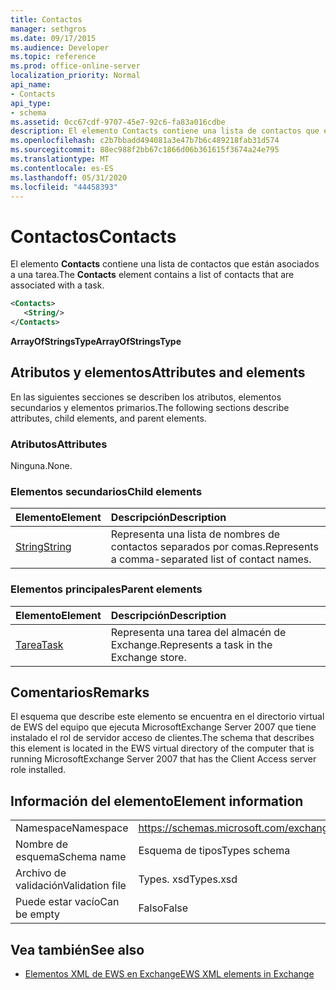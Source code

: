 ```yaml
---
title: Contactos
manager: sethgros
ms.date: 09/17/2015
ms.audience: Developer
ms.topic: reference
ms.prod: office-online-server
localization_priority: Normal
api_name:
- Contacts
api_type:
- schema
ms.assetid: 0cc67cdf-9707-45e7-92c6-fa83a016cdbe
description: El elemento Contacts contiene una lista de contactos que están asociados a una tarea.
ms.openlocfilehash: c2b7bbadd494081a3e47b7b6c489218fab31d574
ms.sourcegitcommit: 88ec988f2bb67c1866d06b361615f3674a24e795
ms.translationtype: MT
ms.contentlocale: es-ES
ms.lasthandoff: 05/31/2020
ms.locfileid: "44458393"
---
```

# <a name="contacts"></a><span data-ttu-id="04196-103">Contactos</span><span class="sxs-lookup"><span data-stu-id="04196-103">Contacts</span></span>

<span data-ttu-id="04196-104">El elemento **Contacts** contiene una lista de contactos que están asociados a una tarea.</span><span class="sxs-lookup"><span data-stu-id="04196-104">The **Contacts** element contains a list of contacts that are associated with a task.</span></span> 
  
```xml
<Contacts>
   <String/>
</Contacts>
```

 <span data-ttu-id="04196-105">**ArrayOfStringsType**</span><span class="sxs-lookup"><span data-stu-id="04196-105">**ArrayOfStringsType**</span></span>
## <a name="attributes-and-elements"></a><span data-ttu-id="04196-106">Atributos y elementos</span><span class="sxs-lookup"><span data-stu-id="04196-106">Attributes and elements</span></span>

<span data-ttu-id="04196-107">En las siguientes secciones se describen los atributos, elementos secundarios y elementos primarios.</span><span class="sxs-lookup"><span data-stu-id="04196-107">The following sections describe attributes, child elements, and parent elements.</span></span>
  
### <a name="attributes"></a><span data-ttu-id="04196-108">Atributos</span><span class="sxs-lookup"><span data-stu-id="04196-108">Attributes</span></span>

<span data-ttu-id="04196-109">Ninguna.</span><span class="sxs-lookup"><span data-stu-id="04196-109">None.</span></span>
  
### <a name="child-elements"></a><span data-ttu-id="04196-110">Elementos secundarios</span><span class="sxs-lookup"><span data-stu-id="04196-110">Child elements</span></span>

|<span data-ttu-id="04196-111">**Elemento**</span><span class="sxs-lookup"><span data-stu-id="04196-111">**Element**</span></span>|<span data-ttu-id="04196-112">**Descripción**</span><span class="sxs-lookup"><span data-stu-id="04196-112">**Description**</span></span>|
|:-----|:-----|
|[<span data-ttu-id="04196-113">String</span><span class="sxs-lookup"><span data-stu-id="04196-113">String</span></span>](string.md) <br/> |<span data-ttu-id="04196-114">Representa una lista de nombres de contactos separados por comas.</span><span class="sxs-lookup"><span data-stu-id="04196-114">Represents a comma-separated list of contact names.</span></span>  <br/> |
   
### <a name="parent-elements"></a><span data-ttu-id="04196-115">Elementos principales</span><span class="sxs-lookup"><span data-stu-id="04196-115">Parent elements</span></span>

|<span data-ttu-id="04196-116">**Elemento**</span><span class="sxs-lookup"><span data-stu-id="04196-116">**Element**</span></span>|<span data-ttu-id="04196-117">**Descripción**</span><span class="sxs-lookup"><span data-stu-id="04196-117">**Description**</span></span>|
|:-----|:-----|
|[<span data-ttu-id="04196-118">Tarea</span><span class="sxs-lookup"><span data-stu-id="04196-118">Task</span></span>](task.md) <br/> |<span data-ttu-id="04196-119">Representa una tarea del almacén de Exchange.</span><span class="sxs-lookup"><span data-stu-id="04196-119">Represents a task in the Exchange store.</span></span>  <br/> |
   
## <a name="remarks"></a><span data-ttu-id="04196-120">Comentarios</span><span class="sxs-lookup"><span data-stu-id="04196-120">Remarks</span></span>

<span data-ttu-id="04196-121">El esquema que describe este elemento se encuentra en el directorio virtual de EWS del equipo que ejecuta MicrosoftExchange Server 2007 que tiene instalado el rol de servidor acceso de clientes.</span><span class="sxs-lookup"><span data-stu-id="04196-121">The schema that describes this element is located in the EWS virtual directory of the computer that is running MicrosoftExchange Server 2007 that has the Client Access server role installed.</span></span>
  
## <a name="element-information"></a><span data-ttu-id="04196-122">Información del elemento</span><span class="sxs-lookup"><span data-stu-id="04196-122">Element information</span></span>

|||
|:-----|:-----|
|<span data-ttu-id="04196-123">Namespace</span><span class="sxs-lookup"><span data-stu-id="04196-123">Namespace</span></span>  <br/> |https://schemas.microsoft.com/exchange/services/2006/types  <br/> |
|<span data-ttu-id="04196-124">Nombre de esquema</span><span class="sxs-lookup"><span data-stu-id="04196-124">Schema name</span></span>  <br/> |<span data-ttu-id="04196-125">Esquema de tipos</span><span class="sxs-lookup"><span data-stu-id="04196-125">Types schema</span></span>  <br/> |
|<span data-ttu-id="04196-126">Archivo de validación</span><span class="sxs-lookup"><span data-stu-id="04196-126">Validation file</span></span>  <br/> |<span data-ttu-id="04196-127">Types. xsd</span><span class="sxs-lookup"><span data-stu-id="04196-127">Types.xsd</span></span>  <br/> |
|<span data-ttu-id="04196-128">Puede estar vacío</span><span class="sxs-lookup"><span data-stu-id="04196-128">Can be empty</span></span>  <br/> |<span data-ttu-id="04196-129">Falso</span><span class="sxs-lookup"><span data-stu-id="04196-129">False</span></span>  <br/> |
   
## <a name="see-also"></a><span data-ttu-id="04196-130">Vea también</span><span class="sxs-lookup"><span data-stu-id="04196-130">See also</span></span>



- [<span data-ttu-id="04196-131">Elementos XML de EWS en Exchange</span><span class="sxs-lookup"><span data-stu-id="04196-131">EWS XML elements in Exchange</span></span>](ews-xml-elements-in-exchange.md)

